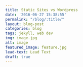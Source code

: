 ```yaml
---
title: Static Sites vs Wordpress
date: '2016-06-27 15:38:55'
permalink: "/blog/:title/"
layout: blog-post
categories: blog
tags: jekyll, web dev
img: image.jpg
alt: image
featured_image: feature.jpg
lead-text: Lead Text
draft: true
---
```

